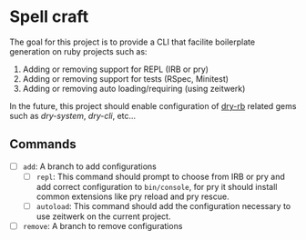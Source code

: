 # Spell craft

The goal for this project is to provide a CLI that facilite boilerplate generation on ruby projects such as:

1. Adding or removing support for REPL (IRB or pry)
2. Adding or removing support for tests (RSpec, Minitest)
3. Adding or removing auto loading/requiring (using zeitwerk)

In the future, this project should enable configuration of [dry-rb](https://dry-rb.org) related gems such as *dry-system*, *dry-cli*, etc...

## Commands

- [ ] `add`: A branch to add configurations
    - [ ] `repl`: This command should prompt to choose from IRB or pry and add correct configuration to `bin/console`, for pry it should install common extensions like pry reload and pry rescue.
    - [ ] `autoload`: This command should add the configuration necessary to use zeitwerk on the current project.
- [ ] `remove`: A branch to remove configurations
